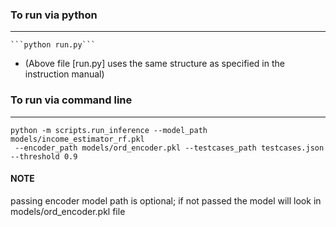
### To run via python
---

    
    ```python run.py```
- (Above file [run.py] uses the same structure as specified in the instruction manual)

### To run via command line
---

```
python -m scripts.run_inference --model_path models/income_estimator_rf.pkl
 --encoder_path models/ord_encoder.pkl --testcases_path testcases.json --threshold 0.9

```

#### NOTE 
passing encoder model path is optional; if not passed the model will look in models/ord_encoder.pkl file